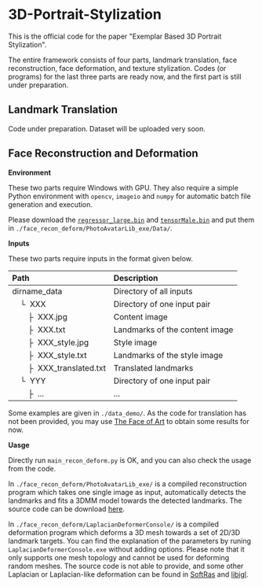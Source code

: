 # 3D-Portrait-Stylization

This is the official code for the paper "Exemplar Based 3D Portrait Stylization".

The entire framework consists of four parts, landmark translation, face reconstruction, face deformation, and texture stylization. Codes (or programs) for the last three parts are ready now, and the first part is still under preparation. 

## Landmark Translation

Code under preparation. Dataset will be uploaded very soon.

## Face Reconstruction and Deformation

**Environment**

These two parts require Windows with GPU. They also require a simple Python environment with `opencv`, `imageio` and `numpy` for automatic batch file generation and execution. 

Please download the [`regressor_large.bin`](https://portland-my.sharepoint.com/:u:/g/personal/fangzhhan2-c_my_cityu_edu_hk/EXdQXynEBkdHhvHLZLn1qh0BUmIxR_K5Mhp2fQKel95okQ?e=nVD9r6) and [`tensorMale.bin`](https://portland-my.sharepoint.com/:u:/g/personal/fangzhhan2-c_my_cityu_edu_hk/Ec3NvbEJ2-FNnlVmLMbzskMBnqd1Hs7X_Hxo527AM2r1sw?e=zbWH2l) and put them in `./face_recon_deform/PhotoAvatarLib_exe/Data/`.

**Inputs**

These two parts require inputs in the format given below.

| Path | Description
| :--- | :----------
| dirname_data | Directory of all inputs
| &ensp;&ensp;&boxur;&nbsp; XXX | Directory of one input pair
| &ensp;&ensp;&ensp;&ensp;&boxvr;&nbsp; XXX.jpg | Content image
| &ensp;&ensp;&ensp;&ensp;&boxvr;&nbsp; XXX.txt | Landmarks of the content image
| &ensp;&ensp;&ensp;&ensp;&boxvr;&nbsp; XXX_style.jpg | Style image
| &ensp;&ensp;&ensp;&ensp;&boxvr;&nbsp; XXX_style.txt | Landmarks of the style image
| &ensp;&ensp;&ensp;&ensp;&boxvr;&nbsp; XXX_translated.txt | Translated landmarks
| &ensp;&ensp;&boxur;&nbsp; YYY | Directory of one input pair
| &ensp;&ensp;&ensp;&ensp;&boxvr;&nbsp; ... | ...

Some examples are given in `./data_demo/`. As the code for translation has not been provided, you may use [The Face of Art](https://faculty.idc.ac.il/arik/site/foa/face-of-art.asp) to obtain some results for now.

**Uasge**

Directly run `main_recon_deform.py` is OK, and you can also check the usage from the code. 

In `./face_recon_deform/PhotoAvatarLib_exe/` is a compiled reconstruction program which takes one single image as input, automatically detects the landmarks and fits a 3DMM model towards the detected landmarks. The source code can be download [here](https://portland-my.sharepoint.com/:u:/g/personal/fangzhhan2-c_my_cityu_edu_hk/Ee0QVlheafhCsW3GygBJyawBhZIWpouaK6P0wJygVLg7LQ?e=PTQvVv). 

In `./face_recon_deform/LaplacianDeformerConsole/` is a compiled deformation program which deforms a 3D mesh towards a set of 2D/3D landmark targets. You can find the explanation of the parameters by runing `LaplacianDeformerConsole.exe` without adding options. Please note that it only supports one mesh topology and cannot be used for deforming random meshes. The source code is not able to provide, and some other Laplacian or Laplacian-like deformation can be found in [SoftRas](https://github.com/ShichenLiu/SoftRas) and [libigl](https://libigl.github.io/libigl-python-bindings/tut-chapter3/#biharmonic-deformation).

